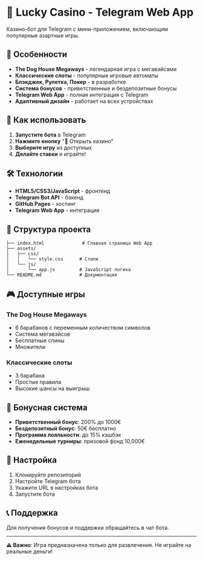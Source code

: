 # 🎰 Lucky Casino - Telegram Web App

Казино-бот для Telegram с мини-приложением, включающим популярные азартные игры.

## 🚀 Особенности

- **The Dog House Megaways** - легендарная игра с мегавэйсами
- **Классические слоты** - популярные игровые автоматы
- **Блэкджек, Рулетка, Покер** - в разработке
- **Система бонусов** - приветственные и бездепозитные бонусы
- **Telegram Web App** - полная интеграция с Telegram
- **Адаптивный дизайн** - работает на всех устройствах

## 📱 Как использовать

1. **Запустите бота** в Telegram
2. **Нажмите кнопку** "🎰 Открыть казино"
3. **Выберите игру** из доступных
4. **Делайте ставки** и играйте!

## 🛠️ Технологии

- **HTML5/CSS3/JavaScript** - фронтенд
- **Telegram Bot API** - бэкенд
- **GitHub Pages** - хостинг
- **Telegram Web App** - интеграция

## 📁 Структура проекта

```
├── index.html              # Главная страница Web App
├── assets/
│   ├── css/
│   │   └── style.css      # Стили
│   └── js/
│       └── app.js         # JavaScript логика
└── README.md              # Документация
```

## 🎮 Доступные игры

### The Dog House Megaways
- 6 барабанов с переменным количеством символов
- Система мегавэйсов
- Бесплатные спины
- Множители

### Классические слоты
- 3 барабана
- Простые правила
- Высокие шансы на выигрыш

## 🎁 Бонусная система

- **Приветственный бонус**: 200% до 1000€
- **Бездепозитный бонус**: 50€ бесплатно
- **Программа лояльности**: до 15% кэшбэк
- **Еженедельные турниры**: призовой фонд 10,000€

## 🔧 Настройка

1. Клонируйте репозиторий
2. Настройте Telegram бота
3. Укажите URL в настройках бота
4. Запустите бота

## 📞 Поддержка

Для получения бонусов и поддержки обращайтесь в чат бота.

---

**⚠️ Важно**: Игра предназначена только для развлечения. Не играйте на реальные деньги! 